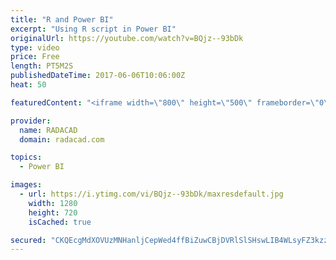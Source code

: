 ```yaml
---
title: "R and Power BI"
excerpt: "Using R script in Power BI"
originalUrl: https://youtube.com/watch?v=BQjz--93bDk
type: video
price: Free
length: PT5M2S
publishedDateTime: 2017-06-06T10:06:00Z
heat: 50

featuredContent: "<iframe width=\"800\" height=\"500\" frameborder=\"0\" src=\"https://www.youtube.com/embed/BQjz--93bDk\" allow=\"accelerometer; autoplay; encrypted-media; gyroscope; picture-in-picture\" allowfullscreen></iframe>"

provider:
  name: RADACAD
  domain: radacad.com

topics:
  - Power BI

images:
  - url: https://i.ytimg.com/vi/BQjz--93bDk/maxresdefault.jpg
    width: 1280
    height: 720
    isCached: true

secured: "CKQEcgMdXOVUzMNHanljCepWed4ffBiZuwCBjDVRlSlSHswLIB4WLsyFZ3kzzI42ZNAcDOJE/Rzv3/ZOQ/9Z7mtOhCT3TE459s7AWXNOn8toxIGMhC7lcIz+W0+Q/eKT8kqkUhCbDhPwZEYzPUg37iZviRBfGADkmzG3Zu+q41X20ye6n6NQRgwZLyWHzlAspiLa07nPEI66sdvm1lgjdJD87iqix4sfRcv3A0Ejuu2UGRy/VUy8HrKhdoeb/YYlhWRrosKFbBypueWzFBiulAO1HlseWWBcbon9xlbOLrumOnD3wx5yefNso0K+VUIos1cCiYScNvlgMrnB8nVvaHWuBfHHFZxHVNjFG5+x1eKQONoK0rM/IEc731dL79ui8eh32y4Gbx0lH6n7ZxhUuY3fYRoaDe+HQyV/awyAS0E=;qeaKYC7YEcWRa44OwtyZtQ=="
---
```


